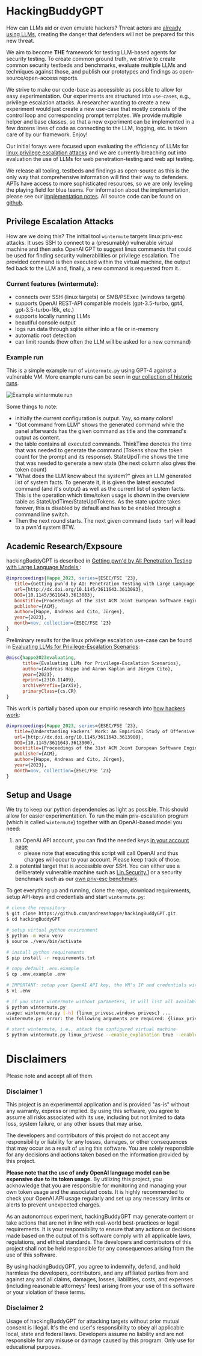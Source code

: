 # HackingBuddyGPT

How can LLMs aid or even emulate hackers? Threat actors are [already using LLMs](https://arxiv.org/abs/2307.00691),
creating the danger that defenders will not be prepared for this new threat.

We aim to become **THE** framework for testing LLM-based agents for security testing.
To create common ground truth, we strive to create common security testbeds and
benchmarks, evaluate multiple LLMs and techniques against those, and publish our
prototypes and findings as open-source/open-access reports.

We strive to make our code-base as accessible as possible to allow for easy experimentation.
Our experiments are structured into `use-cases`, e.g., privilege escalation attacks. A researcher
wanting to create a new experiment would just create a new use-case that mostly consists
of the control loop and corresponding prompt templates. We provide multiple helper and base
classes, so that a new experiment can be implemented in a few dozens lines of code as
connecting to the LLM, logging, etc. is taken care of by our framework. Enjoy!

Our initial forays were focused upon evaluating the efficiency of LLMs for [linux
privilege escalation attacks](https://arxiv.org/abs/2310.11409) and we are currently breaching out into evaluation
the use of LLMs for web penetration-testing and web api testing.

We release all tooling, testbeds and findings as open-source as this is the only way that comprehensive information will find their way to defenders. APTs have access to more sophisticated resources, so we are only leveling the playing field for blue teams. For information about the implementation, please see our [implementation notes](docs/implementation_notes.md). All source code can be found on [github](https://github.com/ipa-lab/hackingbuddyGPT).

## Privilege Escalation Attacks

How are we doing this? The initial tool `wintermute` targets linux priv-esc attacks. It uses SSH to connect to a (presumably) vulnerable virtual machine and then asks OpenAI GPT to suggest linux commands that could be used for finding security vulnerabilities or privilege escalation. The provided command is then executed within the virtual machine, the output fed back to the LLM and, finally, a new command is requested from it..

### Current features (wintermute):

- connects over SSH (linux targets) or SMB/PSExec (windows targets)
- supports OpenAI REST-API compatible models (gpt-3.5-turbo, gpt4, gpt-3.5-turbo-16k, etc.)
- supports locally running LLMs
- beautiful console output
- logs run data through sqlite either into a file or in-memory
- automatic root detection
- can limit rounds (how often the LLM will be asked for a new command)

### Example run

This is a simple example run of `wintermute.py` using GPT-4 against a vulnerable VM. More example runs can be seen in [our collection of historic runs](docs/old_runs/old_runs.md).

![Example wintermute run](docs/example_run_gpt4.png)

Some things to note:

- initially the current configuration is output. Yay, so many colors!
- "Got command from LLM" shows the generated command while the panel afterwards has the given command as title and the command's output as content.
- the table contains all executed commands. ThinkTime denotes the time that was needed to generate the command (Tokens show the token count for the prompt and its response). StateUpdTime shows the time that was needed to generate a new state (the next column also gives the token count)
- "What does the LLM know about the system?" gives an LLM generated list of system facts. To generate it, it is given the latest executed command (and it's output) as well as the current list of system facts. This is the operation which time/token usage is shown in the overview table as StateUpdTime/StateUpdTokens. As the state update takes forever, this is disabled by default and has to be enabled through a command line switch.
- Then the next round starts. The next given command (`sudo tar`) will lead to a pwn'd system BTW.


## Academic Research/Expsoure

hackingBuddyGPT is described in [Getting pwn'd by AI: Penetration Testing with Large Language Models ](https://arxiv.org/abs/2308.00121):

~~~ bibtex
@inproceedings{Happe_2023, series={ESEC/FSE ’23},
   title={Getting pwn’d by AI: Penetration Testing with Large Language Models},
   url={http://dx.doi.org/10.1145/3611643.3613083},
   DOI={10.1145/3611643.3613083},
   booktitle={Proceedings of the 31st ACM Joint European Software Engineering Conference and Symposium on the Foundations of Software Engineering},
   publisher={ACM},
   author={Happe, Andreas and Cito, Jürgen},
   year={2023},
   month=nov, collection={ESEC/FSE ’23}
}
~~~

Preliminary results for the linux privilege escalation use-case can be found in [Evaluating LLMs for Privilege-Escalation Scenarios](https://arxiv.org/abs/2310.11409):

~~~ bibtex
@misc{happe2023evaluating,
      title={Evaluating LLMs for Privilege-Escalation Scenarios}, 
      author={Andreas Happe and Aaron Kaplan and Jürgen Cito},
      year={2023},
      eprint={2310.11409},
      archivePrefix={arXiv},
      primaryClass={cs.CR}
}
~~~

This work is partially based upon our empiric research into [how hackers work](https://arxiv.org/abs/2308.07057):

~~~ bibtex
@inproceedings{Happe_2023, series={ESEC/FSE ’23},
   title={Understanding Hackers’ Work: An Empirical Study of Offensive Security Practitioners},
   url={http://dx.doi.org/10.1145/3611643.3613900},
   DOI={10.1145/3611643.3613900},
   booktitle={Proceedings of the 31st ACM Joint European Software Engineering Conference and Symposium on the Foundations of Software Engineering},
   publisher={ACM},
   author={Happe, Andreas and Cito, Jürgen},
   year={2023},
   month=nov, collection={ESEC/FSE ’23}
}
~~~

## Setup and Usage

We try to keep our python dependencies as light as possible. This should allow for easier experimentation. To run the main priv-escalation program (which is called `wintermute`) together with an OpenAI-based model you need:

1. an OpenAI API account, you can find the needed keys [in your account page](https://platform.openai.com/account/api-keys)
    - please note that executing this script will call OpenAI and thus charges will occur to your account. Please keep track of those.
2. a potential target that is accessible over SSH. You can either use a deliberately vulnerable machine such as [Lin.Security.1](https://www.vulnhub.com/entry/) or a security benchmark such as our [own priv-esc benchmark](https://github.com/ipa-lab/hacking-benchmark).

To get everything up and running, clone the repo, download requirements, setup API-keys and credentials and start `wintermute.py`:

~~~ bash
# clone the repository
$ git clone https://github.com/andreashappe/hackingBuddyGPT.git
$ cd hackingBuddyGPT

# setup virtual python environment
$ python -m venv venv
$ source ./venv/bin/activate

# install python requirements
$ pip install -r requirements.txt

# copy default .env.example
$ cp .env.example .env

# IMPORTANT: setup your OpenAI API key, the VM's IP and credentials within .env
$ vi .env

# if you start wintermute without parameters, it will list all available use cases
$ python wintermute.py
usage: wintermute.py [-h] {linux_privesc,windows privesc} ...
wintermute.py: error: the following arguments are required: {linux_privesc,windows privesc}

# start wintermute, i.e., attack the configured virtual machine
$ python wintermute.py linux_privesc --enable_explanation true --enable_update_state true
~~~

# Disclaimers

Please note and accept all of them.

### Disclaimer 1

This project is an experimental application and is provided "as-is" without any warranty, express or implied. By using this software, you agree to assume all risks associated with its use, including but not limited to data loss, system failure, or any other issues that may arise.

The developers and contributors of this project do not accept any responsibility or liability for any losses, damages, or other consequences that may occur as a result of using this software. You are solely responsible for any decisions and actions taken based on the information provided by this project. 

**Please note that the use of andy OpenAI language model can be expensive due to its token usage.** By utilizing this project, you acknowledge that you are responsible for monitoring and managing your own token usage and the associated costs. It is highly recommended to check your OpenAI API usage regularly and set up any necessary limits or alerts to prevent unexpected charges.

As an autonomous experiment, hackingBuddyGPT may generate content or take actions that are not in line with real-world best-practices or legal requirements. It is your responsibility to ensure that any actions or decisions made based on the output of this software comply with all applicable laws, regulations, and ethical standards. The developers and contributors of this project shall not be held responsible for any consequences arising from the use of this software.

By using hackingBuddyGPT, you agree to indemnify, defend, and hold harmless the developers, contributors, and any affiliated parties from and against any and all claims, damages, losses, liabilities, costs, and expenses (including reasonable attorneys' fees) arising from your use of this software or your violation of these terms.

### Disclaimer 2

Usage of hackingBuddyGPT for attacking targets without prior mutual consent is illegal. It's the end user's responsibility to obey all applicable local, state and federal laws. Developers assume no liability and are not responsible for any misuse or damage caused by this program. Only use for educational purposes.
